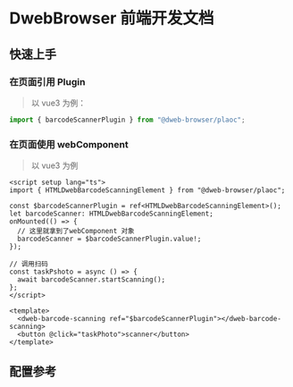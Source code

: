 # DwebBrowser 前端开发文档

## 快速上手

### 在页面引用 Plugin

> 以 vue3 为例：

```typescript
import { barcodeScannerPlugin } from "@dweb-browser/plaoc";
```

### 在页面使用 webComponent

> 以 vue3 为例

```vue
<script setup lang="ts">
import { HTMLDwebBarcodeScanningElement } from "@dweb-browser/plaoc";

const $barcodeScannerPlugin = ref<HTMLDwebBarcodeScanningElement>();
let barcodeScanner: HTMLDwebBarcodeScanningElement;
onMounted(() => {
  // 这里就拿到了webComponent 对象
  barcodeScanner = $barcodeScannerPlugin.value!;
});

// 调用扫码
const taskPshoto = async () => {
  await barcodeScanner.startScanning();
};
</script>

<template>
  <dweb-barcode-scanning ref="$barcodeScannerPlugin"></dweb-barcode-scanning>
  <button @click="taskPhoto">scanner</button>
</template>
```

## 配置参考
